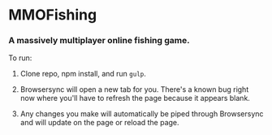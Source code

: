 # MMOFishing

### A massively multiplayer online fishing game.

To run:

1. Clone repo, npm install, and run `gulp`.

2. Browsersync will open a new tab for you. There's a known bug right now where you'll have to refresh the page because it appears blank.

3. Any changes you make will automatically be piped through Browsersync and will update on the page or reload the page.
